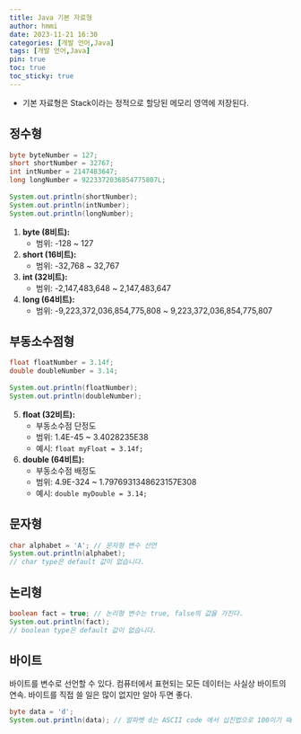 ```yaml
---
title: Java 기본 자료형
author: hmmi
date: 2023-11-21 16:30
categories: [개발 언어,Java]
tags: [개발 언어,Java]
pin: true
toc: true
toc_sticky: true
---
```


- 기본 자료형은 Stack이라는 정적으로 할당된 메모리 영역에 저장된다.

## 정수형

```java
byte byteNumber = 127;
short shortNumber = 32767;  
int intNumber = 2147483647;  
long longNumber = 9223372036854775807L;  
  
System.out.println(shortNumber);  
System.out.println(intNumber);  
System.out.println(longNumber);
```

1. **byte (8비트):**
    - 범위: -128 ~ 127
2. **short (16비트):**
    - 범위: -32,768 ~ 32,767
3. **int (32비트):**
    - 범위: -2,147,483,648 ~ 2,147,483,647
4. **long (64비트):**
    - 범위: -9,223,372,036,854,775,808 ~ 9,223,372,036,854,775,807

## 부동소수점형

```java
float floatNumber = 3.14f;  
double doubleNumber = 3.14;  
  
System.out.println(floatNumber);  
System.out.println(doubleNumber);
```

5. **float (32비트):**
    - 부동소수점 단정도
    - 범위: 1.4E-45 ~ 3.4028235E38
    - 예시: `float myFloat = 3.14f;`
6. **double (64비트):**
    - 부동소수점 배정도
    - 범위: 4.9E-324 ~ 1.7976931348623157E308
    - 예시: `double myDouble = 3.14;`

## 문자형

```java
char alphabet = 'A'; // 문자형 변수 선언
System.out.println(alphabet);
// char type은 default 값이 없습니다.
```

## 논리형

```java
boolean fact = true; // 논리형 변수는 true, false의 값을 가진다.
System.out.println(fact);
// boolean type은 default 값이 없습니다.
```

## 바이트

바이트를 변수로 선언할 수 있다. 컴퓨터에서 표현되는 모든 데이터는 사실상 바이트의 연속. 바이트를 직접 쓸 일은 많이 없지만 알아 두면 좋다.

```java
byte data = 'd';
System.out.println(data); // 알파벳 d는 ASCII code 에서 십진법으로 100이기 때문에 100이라는 글자가 출력됩니다.
```
